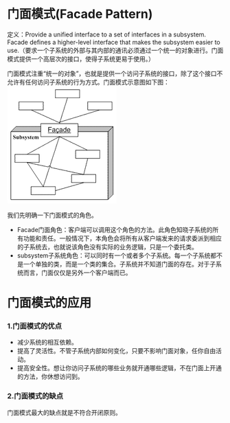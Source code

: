 # 门面模式(Facade Pattern) 
 定义：Provide a unified interface to a set of interfaces in a subsystem. Facade defines a higher-level interface that makes the subsystem easier to use.（要求一个子系统的外部与其内部的通讯必须通过一个统一的对象进行。门面模式提供一个高层次的接口，使得子系统更易于使用。）  


门面模式注重“统一的对象”，也就是提供一个访问子系统的接口，除了这个接口不允许有任何访问子系统的行为方式。门面模式示意图如下图：  
![Alt text](facade.gif "门面模式示意图")


 我们先明确一下门面模式的角色。

- Facade门面角色：客户端可以调用这个角色的方法。此角色知晓子系统的所有功能和责任。一般情况下，本角色会将所有从客户端发来的请求委派到相应的子系统去，也就说该角色没有实际的业务逻辑，只是一个委托类。
- subsystem子系统角色：可以同时有一个或者多个子系统。每一个子系统都不是一个单独的类，而是一个类的集合。子系统并不知道门面的存在。对于子系统而言，门面仅仅是另外一个客户端而已。


# 门面模式的应用
### 1.门面模式的优点
 * 减少系统的相互依赖。
 * 提高了灵活性。不管子系统内部如何变化，只要不影响门面对象，任你自由活动。
 * 提高安全性。想让你访问子系统的哪些业务就开通哪些逻辑，不在门面上开通的方法，你休想访问到。

### 2.门面模式的缺点 
门面模式最大的缺点就是不符合开闭原则。